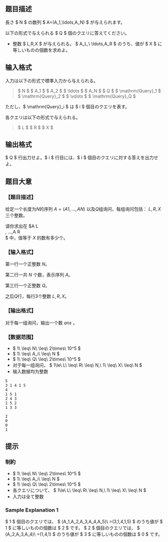 ## 题目描述
[problemUrl]: https://atcoder.jp/contests/abc248/tasks/abc248_d

長さ $ N $ の数列 $ A=(A_1,\ldots,A_N) $ が与えられます。

以下の形式で与えられる $ Q $ 個のクエリに答えてください。

- 整数 $ L,R,X $ が与えられる。 $ A_L,\ \ldots,A_R $ のうち、値が $ X $ に等しいものの個数を求めよ。

## 输入格式
入力は以下の形式で標準入力から与えられる。

> $ N $ $ A_1 $ $ A_2 $ $ \ldots $ $ A_N $ $ Q $ $ \mathrm{Query}_1 $ $ \mathrm{Query}_2 $ $ \vdots $ $ \mathrm{Query}_Q $

ただし、$ \mathrm{Query}_i $ は $ i $ 個目のクエリを表す。

各クエリは以下の形式で与えられる。

> $ L $ $ R $ $ X $

## 输出格式
$ Q $ 行出力せよ。$ i $ 行目には、$ i $ 個目のクエリに対する答えを出力せよ。

## 题目大意
### 【题目描述】
给定一个长度为$N$的序列 $A=(A 
1
​	
 ,…,A 
N
​	
 )$ 
以及$Q$组询问，每组询问包括： $L,R,X$ 
三个整数。

请你求出在 $A 
L
​	
 , …,A 
R
​	
$
中，值等于 $X$ 的数有多少个。
  
### 【输入格式】
第一行一个正整数 $N$。

第二行一共 $N$ 个数，表示序列 $A$。

第三行一个正整数 $Q$。

之后$Q$行，每行$3$个整数 $L,R,X$。

### 【输出格式】
对于每一组询问，输出一个数 $ans$ 。

### 【数据范围】

- $ 1\ \leq\ N\ \leq\ 2\times\ 10^5 $
- $ 1\ \leq\ A_i\ \leq\ N $
- $ 1\ \leq\ Q\ \leq\ 2\times\ 10^5 $
- 对于每一组询问， $ 1\le\ L\ \leq\ R\ \leq\ N,\ 1\ \leq\ X\ \leq\ N $
- 输入数据均为整数

```input1
5
3 1 4 1 5
4
1 5 1
2 4 3
1 5 2
1 3 3
```

```output1
2
0
0
1
```

## 提示
### 制約

- $ 1\ \leq\ N\ \leq\ 2\times\ 10^5 $
- $ 1\ \leq\ A_i\ \leq\ N $
- $ 1\ \leq\ Q\ \leq\ 2\times\ 10^5 $
- 各クエリについて、 $ 1\le\ L\ \leq\ R\ \leq\ N,\ 1\ \leq\ X\ \leq\ N $
- 入力は全て整数

### Sample Explanation 1

$ 1 $ 個目のクエリでは、 $ (A_1,A_2,A_3,A_4,A_5)\ =(3,1,4,1,5) $ のうち値が $ 1 $ に等しいものの個数は $ 2 $ です。 $ 2 $ 個目のクエリでは、 $ (A_2,A_3,A_4)\ =(1,4,1) $ のうち値が $ 3 $ に等しいものの個数は $ 0 $ です。

